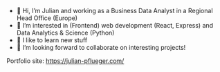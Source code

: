 - 👋 Hi, I’m Julian and working as a Business Data Analyst in a Regional Head Office (Europe)
- 👀 I’m interested in (Frontend) web development (React, Express) and Data Analytics & Science (Python)
- 🌱 I like to learn new stuff
- 💞️ I’m looking forward to collaborate on interesting projects!

Portfolio site: https://julian-pflueger.com/ 
